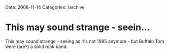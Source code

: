 Date: 2008-11-14
Categories: /archive

# This may sound strange - seein...

This may sound strange - seeing as it's not 1995 anymore - but Buffalo Tom were (are?) a solid rock band.
